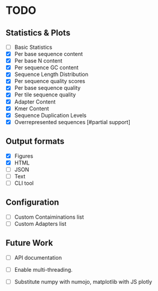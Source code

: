 # TODO

## Statistics & Plots

- [ ] Basic Statistics
- [x] Per base sequence content
- [x] Per base N content
- [x] Per sequence GC content
- [x] Sequence Length Distribution
- [x] Per sequence quality scores
- [x] Per base sequence quality
- [x] Per tile sequence quality
- [x] Adapter Content
- [x] Kmer Content
- [x] Sequence Duplication Levels
- [x] Overrepresented sequences [#partial support]

## Output formats

- [x] Figures
- [x] HTML
- [ ] JSON
- [ ] Text
- [ ] CLI tool

## Configuration

- [ ] Custom Contaiminations list
- [ ] Custom Adapters list

## Future Work

- [ ] API documentation
- [ ] Enable multi-threading.
- [ ] Substitute numpy with numojo, matplotlib with JS plotly
  